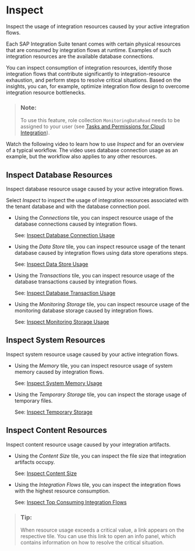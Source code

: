 <!-- loioa4d5e49e24f54a7a81b31eb07f1714ac -->

# Inspect

Inspect the usage of integration resources caused by your active integration flows.

Each SAP Integration Suite tenant comes with certain physical resources that are consumed by integration flows at runtime. Examples of such integration resources are the available database connections.

You can inspect consumption of integration resources, identify those integration flows that contribute significantly to integration-resource exhaustion, and perform steps to resolve critical situations. Based on the insights, you can, for example, optimize integration flow design to overcome integration resource bottlenecks.

> ### Note:  
> To use this feature, role collection `MonitoringDataRead` needs to be assigned to your user \(see [Tasks and Permissions for Cloud Integration](../60-Security/tasks-and-permissions-for-cloud-integration-556d557.md)\).

Watch the following video to learn how to use *Inspect* and for an overview of a typical workflow. The video uses database connection usage as an example, but the workflow also applies to any other resources.



<a name="loioa4d5e49e24f54a7a81b31eb07f1714ac__section_a4l_sct_2xb"/>

## Inspect Database Resources

Inspect database resource usage caused by your active integration flows.

Select *Inspect* to inspect the usage of integration resources associated with the tenant database and with the database connection pool.

-   Using the *Connections* tile, you can inspect resource usage of the database connections caused by integration flows.

    See: [Inspect Database Connection Usage](inspect-database-connection-usage-567eb42.md)

-   Using the *Data Store* tile, you can inspect resource usage of the tenant database caused by integration flows using data store operations steps.

    See: [Inspect Data Store Usage](inspect-data-store-usage-fcc08f6.md)

-   Using the *Transactions* tile, you can inspect resource usage of the database transactions caused by integration flows.

    See: [Inspect Database Transaction Usage](inspect-database-transaction-usage-6736a37.md)

-   Using the *Monitoring Storage* tile, you can inspect resource usage of the monitoring database storage caused by integration flows.

    See: [Inspect Monitoring Storage Usage](inspect-monitoring-storage-usage-216dc43.md)




<a name="loioa4d5e49e24f54a7a81b31eb07f1714ac__section_wjn_jlw_hzb"/>

## Inspect System Resources

Inspect system resource usage caused by your active integration flows.

-   Using the *Memory* tile, you can inspect resource usage of system memory caused by integration flows.

    See: [Inspect System Memory Usage](inspect-system-memory-usage-e9617dd.md)

-   Using the *Temporary Storage* tile, you can inspect the storage usage of temporary files.

    See: [Inspect Temporary Storage](inspect-temporary-storage-7cdfaa7.md)




<a name="loioa4d5e49e24f54a7a81b31eb07f1714ac__section_jhm_m1k_dcc"/>

## Inspect Content Resources

Inspect content resource usage caused by your integration artifacts.

-   Using the *Content Size* tile, you can inspect the file size that integration artifacts occupy.

    See: [Inspect Content Size](inspect-content-size-f72b7ff.md)

-   Using the *Integration Flows* tile, you can inspect the integration flows with the highest resource consumption.

    See: [Inspect Top Consuming Integration Flows](inspect-top-consuming-integration-flows-c8fd522.md)


> ### Tip:  
> When resource usage exceeds a critical value, a link appears on the respective tile. You can use this link to open an info panel, which contains information on how to resolve the critical situation.

